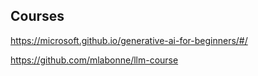 ## Courses

https://microsoft.github.io/generative-ai-for-beginners/#/

https://github.com/mlabonne/llm-course
